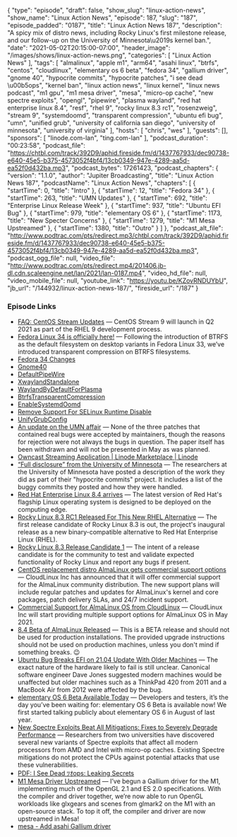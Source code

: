 {
  "type": "episode",
  "draft": false,
  "show_slug": "linux-action-news",
  "show_name": "Linux Action News",
  "episode": 187,
  "slug": "187",
  "episode_padded": "0187",
  "title": "Linux Action News 187",
  "description": "A spicy mix of distro news, including Rocky Linux's first milestone release, and our follow-up on the University of Minnesota\u2019s kernel ban.",
  "date": "2021-05-02T20:15:00-07:00",
  "header_image": "/images/shows/linux-action-news.png",
  "categories": [
    "Linux Action News"
  ],
  "tags": [
    "almalinux",
    "apple m1",
    "arm64",
    "asahi linux",
    "btrfs",
    "centos",
    "cloudlinux",
    "elementary os 6 beta",
    "fedora 34",
    "gallium driver",
    "gnome 40",
    "hypocrite commits",
    "hypocrite patches",
    "i see dead \u00b5ops",
    "kernel ban",
    "linux action news",
    "linux kernel",
    "linux news podcast",
    "m1 gpu",
    "m1 mesa driver",
    "mesa",
    "micro-op cache",
    "new spectre exploits",
    "opengl",
    "pipewire",
    "plasma wayland",
    "red hat enterprise linux 8.4",
    "resf",
    "rhel 9",
    "rocky linux 8.3 rc1",
    "rosenzweig",
    "stream 9",
    "systemdoomd",
    "transparent compression",
    "ubuntu efi bug",
    "umn",
    "unified grub",
    "university of california san diego",
    "university of minnesota",
    "university of virginia"
  ],
  "hosts": [
    "chris",
    "wes"
  ],
  "guests": [],
  "sponsors": [
    "linode.com-lan",
    "ting.com-lan"
  ],
  "podcast_duration": "00:23:58",
  "podcast_file": "https://chtbl.com/track/392D9/aphid.fireside.fm/d/1437767933/dec90738-e640-45e5-b375-4573052f4bf4/13cb0349-947e-4289-aa5d-ea52f0d432ba.mp3",
  "podcast_bytes": 17261423,
  "podcast_chapters": {
    "version": "1.1.0",
    "author": "Jupiter Broadcasting",
    "title": "Linux Action News 187",
    "podcastName": "Linux Action News",
    "chapters": [
      {
        "startTime": 0,
        "title": "Intro"
      },
      {
        "startTime": 12,
        "title": "Fedora 34"
      },
      {
        "startTime": 263,
        "title": "UMN Updates"
      },
      {
        "startTime": 692,
        "title": "Enterprise Linux Release Week"
      },
      {
        "startTime": 937,
        "title": "Ubuntu EFI Bug"
      },
      {
        "startTime": 979,
        "title": "elementary OS 6"
      },
      {
        "startTime": 1173,
        "title": "New Specter Concerns"
      },
      {
        "startTime": 1279,
        "title": "M1 Mesa Upstreamed"
      },
      {
        "startTime": 1380,
        "title": "Outro"
      }
    ]
  },
  "podcast_alt_file": "http://www.podtrac.com/pts/redirect.mp3/chtbl.com/track/392D9/aphid.fireside.fm/d/1437767933/dec90738-e640-45e5-b375-4573052f4bf4/13cb0349-947e-4289-aa5d-ea52f0d432ba.mp3",
  "podcast_ogg_file": null,
  "video_file": "http://www.podtrac.com/pts/redirect.mp4/201406.jb-dl.cdn.scaleengine.net/lan/2021/lan-0187.mp4",
  "video_hd_file": null,
  "video_mobile_file": null,
  "youtube_link": "https://youtu.be/KZovRNDUYbU",
  "jb_url": "/144932/linux-action-news-187/",
  "fireside_url": "/187"
}


### Episode Links

  * [FAQ: CentOS Stream Updates](https://www.redhat.com/en/blog/faq-centos-stream-updates#Q1 "FAQ: CentOS Stream Updates") — CentOS Stream 9 will launch in Q2 2021 as part of the RHEL 9 development process. 
  * [Fedora Linux 34 is officially here!](https://fedoramagazine.org/announcing-fedora-34/ "Fedora Linux 34 is officially here!") — Following the introduction of BTRFS as the default filesystem on desktop variants in Fedora Linux 33, we’ve introduced transparent compression on BTRFS filesystems. 
  * [Fedora 34 Changes](https://fedoraproject.org/wiki/Releases/34/ChangeSet "Fedora 34 Changes")
  * [Gnome40](https://fedoraproject.org/wiki/Changes/Gnome40 "Gnome40")
  * [DefaultPipeWire](https://fedoraproject.org/wiki/Changes/DefaultPipeWire "DefaultPipeWire")
  * [XwaylandStandalone](https://fedoraproject.org/wiki/Changes/XwaylandStandalone "XwaylandStandalone")
  * [WaylandByDefaultForPlasma](https://fedoraproject.org/wiki/Changes/WaylandByDefaultForPlasma "WaylandByDefaultForPlasma")
  * [BtrfsTransparentCompression](https://fedoraproject.org/wiki/Changes/BtrfsTransparentCompression "BtrfsTransparentCompression")
  * [EnableSystemdOomd](https://fedoraproject.org/wiki/Changes/EnableSystemdOomd "EnableSystemdOomd")
  * [Remove Support For SELinux Runtime Disable](https://fedoraproject.org/wiki/Changes/Remove_Support_For_SELinux_Runtime_Disable "Remove Support For SELinux Runtime Disable")
  * [UnifyGrubConfig](https://fedoraproject.org/wiki/Changes/UnifyGrubConfig "UnifyGrubConfig")
  * [An update on the UMN affair](https://lwn.net/Articles/854645/ "An update on the UMN affair") — None of the three patches that contained real bugs were accepted by maintainers, though the reasons for rejection were not always the bugs in question. The paper itself has been withdrawn and will not be presented in May as was planned. 
  * [Owncast Streaming Application | Linode Marketplace | Linode](https://www.linode.com/marketplace/apps/owncast/owncast/?utm_campaign=One-Click+%7C+Owncast&utm_medium=social&utm_source=twitter "Owncast Streaming Application | Linode Marketplace | Linode")
  * [“Full disclosure” from the University of Minnesota](https://lwn.net/Articles/854775/rss "“Full disclosure” from the University of Minnesota") — The researchers at the University of Minnesota have posted a description of the work they did as part of their "hypocrite commits" project. It includes a list of the buggy commits they posted and how they were handled. 
  * [Red Hat Enterprise Linux 8.4 arrives](https://www.zdnet.com/article/red-hat-enterprise-linux-8-4-arrives-and-take-linux-to-computings-edge/ "Red Hat Enterprise Linux 8.4 arrives") — The latest version of Red Hat's flagship Linux operating system is designed to be deployed on the computing edge. 
  * [Rocky Linux 8.3 RC1 Released For This New RHEL Alternative](https://www.phoronix.com/scan.php?page=news_item&px=Rocky-Linux-8.3-RC1 "Rocky Linux 8.3 RC1 Released For This New RHEL Alternative") — The first release candidate of Rocky Linux 8.3 is out, the project's inaugural release as a new binary-compatible alternative to Red Hat Enterprise Linux (RHEL). 
  * [Rocky Linux 8.3 Release Candidate 1](https://forums.rockylinux.org/t/rocky-linux-8-3-rc1-available-now/2393 "Rocky Linux 8.3 Release Candidate 1") — The intent of a release candidate is for the community to test and validate expected functionality of Rocky Linux and report any bugs if present. 
  * [CentOS replacement distro AlmaLinux gets commercial support options](https://arstechnica.com/gadgets/2021/04/centos-replacement-distro-almalinux-gets-commercial-support-options/ "CentOS replacement distro AlmaLinux gets commercial support options") — CloudLinux Inc has announced that it will offer commercial support for the AlmaLinux community distribution. The new support plans will include regular patches and updates for AlmaLinux's kernel and core packages, patch delivery SLAs, and 24/7 incident support. 
  * [Commercial Support for AlmaLinux OS from CloudLinux](https://almalinux.org/support/ "Commercial Support for AlmaLinux OS from CloudLinux") — CloudLinux Inc will start providing multiple support options for AlmaLinux OS in May 2021. 
  * [8.4 Beta of AlmaLinux Released](https://wiki.almalinux.org/release-notes/8.4-beta.html#beta-release "8.4 Beta of AlmaLinux Released") — This is a BETA release and should not be used for production installations. The provided upgrade instructions should not be used on production machines, unless you don't mind if something breaks. 😉 
  * [Ubuntu Bug Breaks EFI on 21.04 Update With Older Machines](https://www.tomshardware.com/news/ubuntu-bug-breaks-efi-on-21-04-update-with-older-machines "Ubuntu Bug Breaks EFI on 21.04 Update With Older Machines") — The exact nature of the hardware likely to fail is still unclear. Canonical software engineer Dave Jones suggested modern machines would be unaffected but older machines such as a ThinkPad 420 from 2011 and a MacBook Air from 2012 were affected by the bug.
  * [elementary OS 6 Beta Available Today](https://blog.elementary.io/elementary-os-6-odin-beta/ "elementary OS 6 Beta Available Today") — Developers and testers, it’s the day you’ve been waiting for: elementary OS 6 Beta is available now! We first started talking publicly about elementary OS 6 in August of last year. 
  * [New Spectre Exploits Beat All Mitigations: Fixes to Severely Degrade Performance](https://www.tomshardware.com/news/new-spectre-exploits-avoid-all-mitigations-fixes-to-degrade-performance "New Spectre Exploits Beat All Mitigations: Fixes to Severely Degrade Performance") — Researchers from two universities have discovered several new variants of Spectre exploits that affect all modern processors from AMD and Intel with micro-op caches. Existing Spectre mitigations do not protect the CPUs against potential attacks that use these vulnerabilities. 
  * [PDF: I See Dead ﾂｵops: Leaking Secrets](https://www.cs.virginia.edu/%E2%80%BEav6ds/papers/isca2021a.pdf "PDF: I See Dead ﾂｵops: Leaking Secrets")
  * [M1 Mesa Driver Upstreamed](https://rosenzweig.io/blog/asahi-gpu-part-4.html "M1 Mesa Driver Upstreamed") — I’ve begun a Gallium driver for the M1, implementing much of the OpenGL 2.1 and ES 2.0 specifications. With the compiler and driver together, we’re now able to run OpenGL workloads like glxgears and scenes from glmark2 on the M1 with an open-source stack. To top it off, the compiler and driver are now upstreamed in Mesa! 
  * [mesa - Add asahi Gallium driver](https://cgit.freedesktop.org/mesa/mesa/commit/?id=080b05e29e1f04f22a776057631f4061cf7c1824 "mesa - Add asahi Gallium driver")


